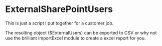 # ExternalSharePointUsers

This is just a script I put together for a customer job. 

The resulting object ($ExternalUsers) can be exported to CSV or why not use the brilliant ImportExcel module to create a excel report for you.

